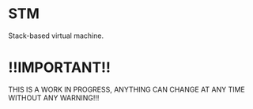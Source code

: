 # STM

Stack-based virtual machine.

# !!IMPORTANT!!

THIS IS A WORK IN PROGRESS, ANYTHING CAN CHANGE AT ANY TIME WITHOUT ANY WARNING!!!
